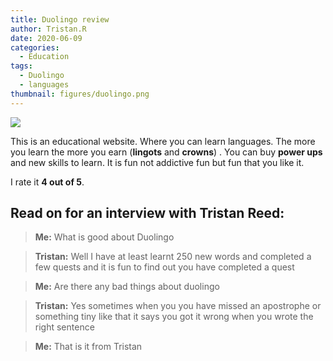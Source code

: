 ```yaml
---
title: Duolingo review
author: Tristan.R
date: 2020-06-09
categories:
  - Education
tags:
  - Duolingo
  - languages
thumbnail: figures/duolingo.png
---
```


![](https://raw.githubusercontent.com/europa-ee/news/master/static/figures/duolingo.png)

This is an educational website. Where you can learn languages. The more you learn the more you earn (**lingots** and **crowns**) . You can buy **power ups** and new skills to learn. It is fun not addictive fun but fun that you like it. 

I rate it **4 out of 5**.

## Read on for an interview with Tristan Reed:

> **Me:** What is good about Duolingo 

> **Tristan:** Well I have at least learnt 250 new words and completed a few quests and it is fun to find out you have completed a quest

> **Me:** Are there any bad things about duolingo

> **Tristan:** Yes sometimes when you you have missed an apostrophe or something tiny like that it says you got it wrong when you wrote the right sentence 

> **Me:** That is it from Tristan
